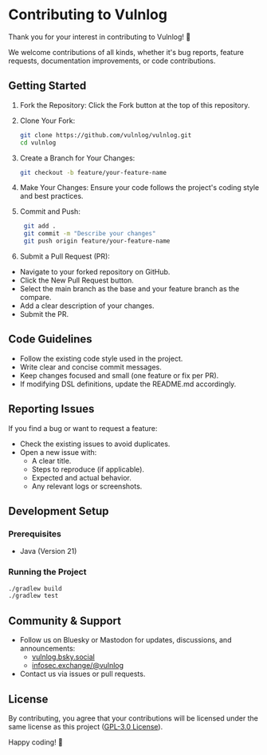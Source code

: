 # Contributing to Vulnlog

Thank you for your interest in contributing to Vulnlog! 🚀

We welcome contributions of all kinds, whether it's bug reports, feature requests, documentation improvements, or code
contributions.

## Getting Started

1. Fork the Repository: Click the Fork button at the top of this repository.
2. Clone Your Fork:
   ```sh
   git clone https://github.com/vulnlog/vulnlog.git
   cd vulnlog
   ```
3. Create a Branch for Your Changes:
   ```sh
   git checkout -b feature/your-feature-name
   ```

4. Make Your Changes: Ensure your code follows the project's coding style and best practices.
5. Commit and Push:
   ```sh
    git add .
    git commit -m "Describe your changes"
    git push origin feature/your-feature-name
   ```

6. Submit a Pull Request (PR):

- Navigate to your forked repository on GitHub.
- Click the New Pull Request button.
- Select the main branch as the base and your feature branch as the compare.
- Add a clear description of your changes.
- Submit the PR.

## Code Guidelines

- Follow the existing code style used in the project.
- Write clear and concise commit messages.
- Keep changes focused and small (one feature or fix per PR).
- If modifying DSL definitions, update the README.md accordingly.

## Reporting Issues

If you find a bug or want to request a feature:

- Check the existing issues to avoid duplicates.
- Open a new issue with:
    - A clear title.
    - Steps to reproduce (if applicable).
    - Expected and actual behavior.
    - Any relevant logs or screenshots.

## Development Setup

### Prerequisites

- Java (Version 21)

### Running the Project

```sh
./gradlew build
./gradlew test
```

## Community & Support

- Follow us on Bluesky or Mastodon for updates, discussions, and
  announcements:
    - [vulnlog.bsky.social](https://bsky.app/profile/vulnlog.bsky.social)
    - [infosec.exchange/@vulnlog](https://infosec.exchange/@vulnlog)
- Contact us via issues or pull requests.

## License

By contributing, you agree that your contributions will be licensed under the same license as this project ([GPL-3.0
License](LICENSE)).

Happy coding! 🎉
